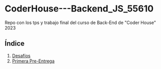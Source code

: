 # CoderHouse---Backend_JS_55610
Repo con los tps y trabajo final del curso de Back-End de "Coder House" 2023

## Índice

1. [Desafíos](https://github.com/leoroan/CoderHouse---Backend_JS_55610/tree/desafios)
2. [Primera Pre-Entrega](https://github.com/leoroan/CoderHouse---Backend_JS_55610/tree/PriemeraPreEntrega)

